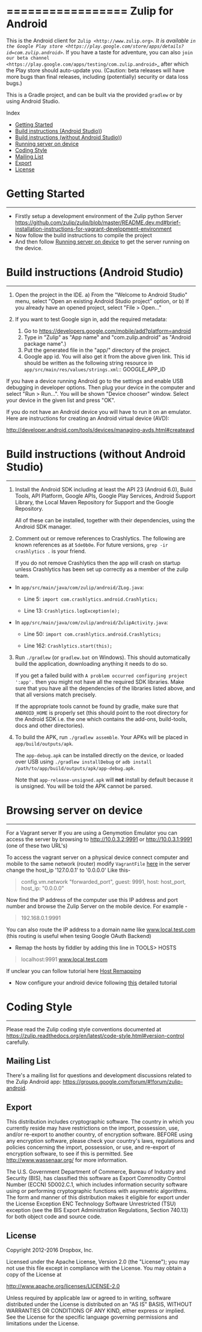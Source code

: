 

=================
Zulip for Android
=================

This is the Android client for `Zulip <http://www.zulip.org>`_.  It is
available `in the Google Play store
<https://play.google.com/store/apps/details?id=com.zulip.android>`_.
If you have a taste for adventure, you can also `join our beta channel
<https://play.google.com/apps/testing/com.zulip.android>`_ after which
the Play store should auto-update you. (Caution: beta releases will
have more bugs than final releases, including (potentially) security
or data loss bugs.)

This is a Gradle project, and can be built via the provided ``gradlew``
or by using Android Studio.

Index

* [Getting Started](#getting-started)
* [Build instructions (Android Studio)](#build-instructions-android-studio))
* [Build instructions (without Android Studio)](#build-instructions-without-android-studio))
* [Running server on device](#browsing-server-on-device)
* [Coding Style](#coding-style)
* [Mailing List](#mailing-list)
* [Export](#export)
* [License](#license)

# Getting Started
-----------------------------------

 - Firstly setup a development environment of the Zulip python Server 
   https://github.com/zulip/zulip/blob/master/README.dev.md#brief-installation-instructions-for-vagrant-development-environment
 - Now follow the build instructions to compile the project
 - And then follow [Running server on device](#browsing-server-on-device) to get the server running on the device.

# Build instructions (Android Studio)
-----------------------------------

1. Open the project in the IDE.
    a) From the "Welcome to Android Studio" menu, select "Open an
       existing Android Studio project" option, or
    b) If you already have an opened project, select "File > Open..."

2. If you want to test Google sign in, add the required metadata:
    1. Go to https://developers.google.com/mobile/add?platform=android
    2. Type in "Zulip" as "App name" and "com.zulip.android" as
       "Android package name".)
    3. Put the generated file in the "app/" directory of the project.
    4. Google app id. You will also get it from the above given link.
       This id should be written as the following string resource in
       ``app/src/main/res/values/strings.xml``::
            <string name="google_app_id">GOOGLE_APP_ID</string>

If you have a device running Android go to the settings and enable USB
debugging in developer options. Then plug your device in the computer
and select "Run > Run...".  You will be shown "Device chooser" window.
Select your device in the given list and press "OK".

If you do not have an Android device you will have to run it on an
emulator. Here are instructions for creating an Android virtual device
(AVD):

http://developer.android.com/tools/devices/managing-avds.html#createavd

# Build instructions (without Android Studio)
-------------------------------------------

1. Install the Android SDK including at least the API 23 (Android 6.0),
   Build Tools, API Platform, Google APIs, Google Play Services,
   Android Support Library, the Local Maven Repository for Support and
   the Google Repository.

   All of these can be installed, together with their dependencies,
   using the Android SDK manager.

2. Comment out or remove references to Crashlytics. The following are
   known references as at ``5de0b0e``. For future versions,
   ``grep -ir crashlytics .`` is your friend.

   If you do not remove Crashlytics then the app will crash on startup
   unless Crashlytics has been set up correctly as a member of the zulip
   team.

* In ``app/src/main/java/com/zulip/android/ZLog.java``:

  * Line 5: ``import com.crashlytics.android.Crashlytics;``

  * Line 13: ``Crashlytics.logException(e);``

* In ``app/src/main/java/com/zulip/android/ZulipActivity.java``:

  * Line 50: ``import com.crashlytics.android.Crashlytics;``

  * Line 162: ``Crashlytics.start(this);``

3. Run ``./gradlew`` (or ``gradlew.bat`` on Windows). This should
   automatically build the application, downloading anything it
   needs to do so.

   If you get a failed build with
   ``A problem occurred configuring project ':app'.`` then you might
   not have all the required SDK libraries. Make sure that you have
   all the dependencies of the libraries listed above, and that all
   versions match precisely.

   If the appropriate tools cannot be found by gradle, make sure that
   ``ANDROID_HOME`` is properly set (this should point to the root
   directory for the Android SDK i.e. the one which contains the add-ons,
   build-tools, docs and other directories).

4. To build the APK, run ``./gradlew assemble``. Your APKs will be
   placed in ``app/build/outputs/apk``.

   The ``app-debug.apk`` can be installed directly on the device, or
   loaded over USB using ``./gradlew installDebug`` or
   ``adb install /path/to/app/build/outputs/apk/app-debug.apk``.

   Note that ``app-release-unsigned.apk`` will **not** install by
   default because it is unsigned. You will be told the APK cannot be
   parsed.

# Browsing server on device
-------------------------
For a Vagrant server
If you are using a Genymotion Emulator you can access the server by browsing to http://10.0.3.2:9991 or http://10.0.3.1:9991 (one of these two URL's)

To access the vagrant server on a physical device connect computer and mobile to the same network (router) modify `VagrantFile` [here](https://github.com/zulip/zulip/blob/1c40df9363b70af0e275c44a03f9627808852616/Vagrantfile#L37) in the server change the host_ip '127.0.0.1' to '0.0.0.0' Like this-
 > config.vm.network "forwarded_port", guest: 9991, host: host_port, host_ip: "0.0.0.0"
 
Now find the IP address of the computer use this IP address and port number and browse the Zulip Server on the mobile device. For example -
 > 192.168.0.1:9991


You can also route the IP address to a domain name like www.local.test.com (this routing is useful when tesing Google OAuth Backend) 
 - Remap the hosts by fiddler by adding this line in TOOLS> HOSTS
 
> localhost:9991 www.local.test.com

If unclear you can follow tutorial here [Host Remapping](http://docs.telerik.com/fiddler/KnowledgeBase/HOSTS) 
 - Now configure your android device following [this](http://docs.telerik.com/fiddler/Configure-Fiddler/Tasks/ConfigureForAndroid) detailed tutorial 


# Coding Style
------------

Please read the Zulip coding style conventions documented at
https://zulip.readthedocs.org/en/latest/code-style.html#version-control
carefully.

Mailing List
------------

There's a mailing list for questions and development discussions
related to the Zulip Android app:
https://groups.google.com/forum/#!forum/zulip-android.

Export
------
This distribution includes cryptographic software. The country in
which you currently reside may have restrictions on the import,
possession, use, and/or re-export to another country, of encryption
software. BEFORE using any encryption software, please check your
country's laws, regulations and policies concerning the import,
possession, or use, and re-export of encryption software, to see if
this is permitted. See http://www.wassenaar.org/ for more information.

The U.S. Government Department of Commerce, Bureau of Industry and
Security (BIS), has classified this software as Export Commodity
Control Number (ECCN) 5D002.C.1, which includes information security
software using or performing cryptographic functions with asymmetric
algorithms. The form and manner of this distribution makes it
eligible for export under the License Exception ENC Technology
Software Unrestricted (TSU) exception (see the BIS Export
Administration Regulations, Section 740.13) for both object code and
source code.

License
-------

Copyright 2012-2016 Dropbox, Inc.

Licensed under the Apache License, Version 2.0 (the "License");
you may not use this file except in compliance with the License.
You may obtain a copy of the License at

   http://www.apache.org/licenses/LICENSE-2.0

Unless required by applicable law or agreed to in writing, software
distributed under the License is distributed on an "AS IS" BASIS,
WITHOUT WARRANTIES OR CONDITIONS OF ANY KIND, either express or implied.
See the License for the specific language governing permissions and
limitations under the License.

